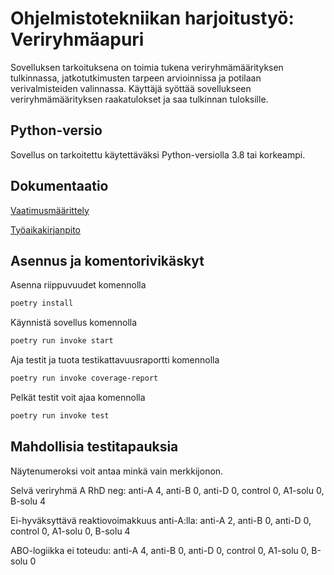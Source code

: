 # Ohjelmistotekniikan harjoitustyö: Veriryhmäapuri

Sovelluksen tarkoituksena on toimia tukena veriryhmämäärityksen tulkinnassa, jatkotutkimusten tarpeen arvioinnissa ja potilaan verivalmisteiden valinnassa. Käyttäjä syöttää sovellukseen veriryhmämäärityksen raakatulokset ja saa tulkinnan tuloksille.

## Python-versio

Sovellus on tarkoitettu käytettäväksi Python-versiolla 3.8 tai korkeampi.

## Dokumentaatio

[Vaatimusmäärittely](https://github.com/sari-bee/ot-harjoitustyo/blob/master/dokumentaatio/vaatimusmaarittely.md)

[Työaikakirjanpito](https://github.com/sari-bee/ot-harjoitustyo/blob/master/dokumentaatio/tuntikirjanpito.md)

## Asennus ja komentorivikäskyt

Asenna riippuvuudet komennolla

```bash
poetry install
```

Käynnistä sovellus komennolla

```bash
poetry run invoke start
```

Aja testit ja tuota testikattavuusraportti komennolla

```bash
poetry run invoke coverage-report
```

Pelkät testit voit ajaa komennolla

```bash
poetry run invoke test
```

## Mahdollisia testitapauksia

Näytenumeroksi voit antaa minkä vain merkkijonon.

Selvä veriryhmä A RhD neg: anti-A 4, anti-B 0, anti-D 0, control 0, A1-solu 0, B-solu 4

Ei-hyväksyttävä reaktiovoimakkuus anti-A:lla: anti-A 2, anti-B 0, anti-D 0, control 0, A1-solu 0, B-solu 4

ABO-logiikka ei toteudu: anti-A 4, anti-B 0, anti-D 0, control 0, A1-solu 0, B-solu 0
